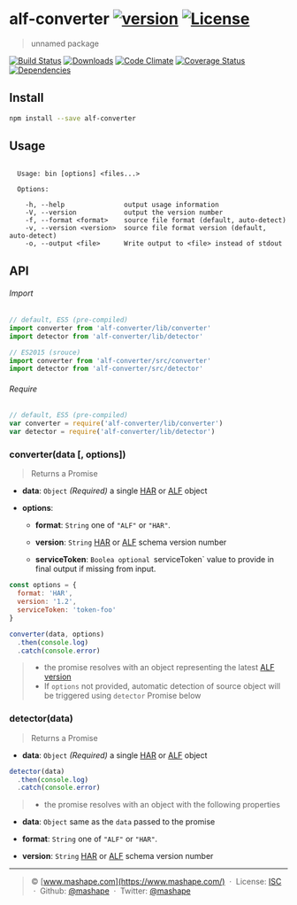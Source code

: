 # alf-converter [![version][npm-version]][npm-url] [![License][npm-license]][license-url]

> unnamed package

[![Build Status][travis-image]][travis-url]
[![Downloads][npm-downloads]][npm-url]
[![Code Climate][codeclimate-quality]][codeclimate-url]
[![Coverage Status][codeclimate-coverage]][codeclimate-url]
[![Dependencies][david-image]][david-url]

## Install

```bash
npm install --save alf-converter
```

## Usage

```

  Usage: bin [options] <files...>

  Options:

    -h, --help               output usage information
    -V, --version            output the version number
    -f, --format <format>    source file format (default, auto-detect)
    -v, --version <version>  source file format version (default, auto-detect)
    -o, --output <file>      Write output to <file> instead of stdout

```

## API

###### Import

```js
// default, ES5 (pre-compiled)
import converter from 'alf-converter/lib/converter'
import detector from 'alf-converter/lib/detector'

// ES2015 (srouce)
import converter from 'alf-converter/src/converter'
import detector from 'alf-converter/src/detector'
```

###### Require

```js
// default, ES5 (pre-compiled)
var converter = require('alf-converter/lib/converter')
var detector = require('alf-converter/lib/detector')
```

### converter(data [, options])

> Returns a Promise

- **data**: `Object` *(Required)*
  a single [HAR][har-spec] or [ALF][alf-spec] object

- **options**:
  - **format**: `String`
    one of `"ALF"` or `"HAR"`.

  - **version**: `String`
    [HAR][har-spec] or [ALF][alf-spec] schema version number

  - **serviceToken**: `Boolea
    optional `serviceToken` value to provide in final output if missing from input.

```js
const options = {
  format: 'HAR',
  version: '1.2',
  serviceToken: 'token-foo'
}

converter(data, options)
  .then(console.log)
  .catch(console.error)
```

> - the promise resolves with an object representing the latest [ALF version][alf-spec]
> - If `options` not provided, automatic detection of source object will be triggered using `detector` Promise below

### detector(data)

> Returns a Promise

- **data**: `Object` *(Required)*
  a single [HAR][har-spec] or [ALF][alf-spec] object

```js
detector(data)
  .then(console.log)
  .catch(console.error)
```

> - the promise resolves with an object with the following properties

- **data**: `Object`
  same as the `data` passed to the promise

- **format**: `String`
  one of `"ALF"` or `"HAR"`.

- **version**: `String`
  [HAR][har-spec] or [ALF][alf-spec] schema version number

----
> :copyright: [www.mashape.com](https://www.mashape.com/) &nbsp;&middot;&nbsp;
> License: [ISC](LICENSE) &nbsp;&middot;&nbsp;
> Github: [@mashape](https://github.com/mashape) &nbsp;&middot;&nbsp;
> Twitter: [@mashape](https://twitter.com/mashape)

[license-url]: http://choosealicense.com/licenses/isc/

[travis-url]: https://travis-ci.org/mashape/alf-converter
[travis-image]: https://img.shields.io/travis/mashape/alf-converter.svg?style=flat-square

[npm-url]: https://www.npmjs.com/package/alf-converter
[npm-license]: https://img.shields.io/npm/l/alf-converter.svg?style=flat-square
[npm-version]: https://img.shields.io/npm/v/alf-converter.svg?style=flat-square
[npm-downloads]: https://img.shields.io/npm/dm/alf-converter.svg?style=flat-square

[codeclimate-url]: https://codeclimate.com/github/mashape/alf-converter
[codeclimate-quality]: https://img.shields.io/codeclimate/github/mashape/alf-converter.svg?style=flat-square
[codeclimate-coverage]: https://img.shields.io/codeclimate/coverage/github/mashape/alf-converter.svg?style=flat-square

[david-url]: https://david-dm.org/mashape/alf-converter
[david-image]: https://img.shields.io/david/mashape/alf-converter.svg?style=flat-square

[har-spec]: https://github.com/ahmadnassri/har-spec "HAR Spec"
[alf-spec]: https://github.com/Mashape/api-log-format "ALF Spec"

